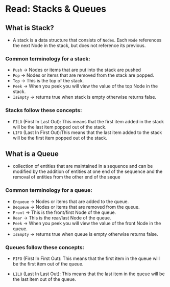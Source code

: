 # Read: Stacks & Queues

## What is Stack?

  - A stack is a data structure that consists of `Nodes`. Each `Node` references the next Node in the stack, but does not reference its previous.

### Common terminology for a stack:

  - `Push` -> Nodes or items that are put into the stack are pushed
  - `Pop` -> Nodes or items that are removed from the stack are popped.
  - `Top` -> This is the top of the stack.
  - `Peek` -> When you peek you will view the value of the top Node in the stack.
  - `IsEmpty` -> returns true when stack is empty otherwise returns false.

### Stacks follow these concepts:

  - `FILO` (First In Last Out): This means that the first item added in the stack will be the last item popped out of the stack.
  - `LIFO` (Last In First Out):This means that the last item added to the stack will be the first item popped out of the stack.

## What is a Queue

  - collection of entities that are maintained in a sequence and can be modified by the addition of entities at one end of the sequence and the removal of entities from the other end of the seque

### Common terminology for a queue:
  - `Enqueue` -> Nodes or items that are added to the queue.
  - `Dequeue` -> Nodes or items that are removed from the queue.
  - `Front` -> This is the front/first Node of the queue.
  - `Rear` -> This is the rear/last Node of the queue.
  - `Peek` -> When you peek you will view the value of the front Node in the queue.
  - `IsEmpty` -> returns true when queue is empty otherwise returns false.

### Queues follow these concepts:

  - `FIFO` (First In First Out): This means that the first item in the queue will be the first item out of the queue.

  - `LILO` (Last In Last Out): This means that the last item in the queue will be the last item out of the queue.